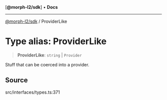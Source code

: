 [**@morph-l2/sdk**] • **Docs**

***

[@morph-l2/sdk](../1-globals.md) / ProviderLike

# Type alias: ProviderLike

> **ProviderLike**: `string` \| `Provider`

Stuff that can be coerced into a provider.

## Source

src/interfaces/types.ts:371
